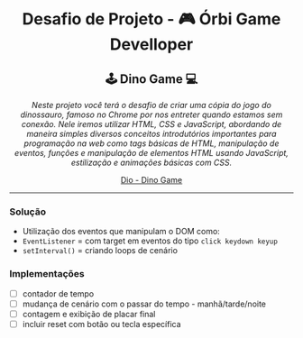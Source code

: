 <center>

# Desafio de Projeto - :video_game: Órbi Game Develloper

## :joystick: Dino Game :computer:

*Neste projeto você terá o desafio de criar uma cópia do jogo do dinossauro, famoso no Chrome por nos entreter quando estamos sem conexão. Nele iremos utilizar HTML, CSS e JavaScript, abordando de maneira simples diversos conceitos introdutórios importantes para programação na web como tags básicas de HTML, manipulação de eventos, funções e manipulação de elementos HTML usando JavaScript, estilização e animações básicas com CSS.*

[Dio - Dino Game](https://web.dio.me/project/recriando-o-famoso-jogo-do-dinossauro-sem-internet/learning/6e0ce884-2c7c-4d61-b2a4-28a0d48d279a?back=/track/orbi-web-game-developer&tab=path&moduleId=undefined)

---

</center>

### Solução

- Utilização dos eventos que manipulam o DOM como:
- `EventListener` =  com target em eventos do tipo  `click keydown keyup`
- `setInterval()` = criando loops de cenário 

### Implementações

- [ ] contador de tempo
- [ ] mudança de cenário com o passar do tempo - manhã/tarde/noite
- [ ] contagem e exibição de placar final
- [ ] incluir reset com botão ou tecla específica